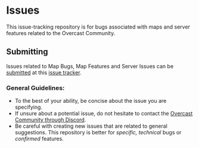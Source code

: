 # Issues

This issue-tracking repository is for bugs associated with maps and server features related to the Overcast Community.

## Submitting

Issues related to Map Bugs, Map Features and Server Issues can be [submitted](https://github.com/OvercastCommunity/Issues/issues/new/choose) at this [issue tracker](https://github.com/OvercastCommunity/Issues/issues).

### General Guidelines:

* To the best of your ability, be concise about the issue you are specifying.
* If unsure about a potential issue, do not hesitate to contact the [Overcast Community through Discord](https://oc.tc/discord).
* Be careful with creating new issues that are related to general suggestions. This repository is better for *specific, technical* bugs or *confirmed* features.

